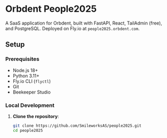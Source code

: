 # Orbdent People2025

A SaaS application for Orbdent, built with FastAPI, React, TailAdmin (free), and PostgreSQL. Deployed on Fly.io at `people2025.orbdent.com`.

## Setup

### Prerequisites
- Node.js 18+
- Python 3.11+
- Fly.io CLI (`flyctl`)
- Git
- Beekeeper Studio

### Local Development
1. **Clone the repository**:
   ```bash
   git clone https://github.com/SmileworksAS/people2025.git
   cd people2025

